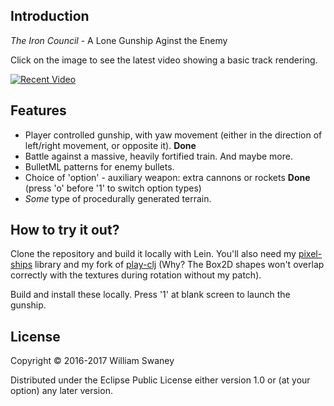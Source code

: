 ## Introduction

*The Iron Council* - A Lone Gunship Aginst the Enemy

Click on the image to see the latest video showing a basic track rendering.

[![Recent Video](https://img.youtube.com/vi/_bhzefTjUhQ/hqdefault.jpg)](https://www.youtube.com/watch?v=_bhzefTjUhQ)

## Features

  * Player controlled gunship, with yaw movement (either in the direction of left/right movement, or opposite it). **Done**
  * Battle against a massive, heavily fortified train. And maybe more.
  * BulletML patterns for enemy bullets.
  * Choice of 'option' - auxiliary weapon: extra cannons or rockets **Done** (press 'o' before '1' to switch option types)
  * *Some* type of procedurally generated terrain.

## How to try it out?

Clone the repository and build it locally with Lein. You'll also need my [pixel-ships](https://github.com/the2bears/pixel-ships) library and my fork of [play-clj](https://github.com/the2bears/play-clj) (Why? The Box2D shapes won't overlap correctly with the textures during rotation without my patch).

Build and install these locally. Press '1' at blank screen to launch the gunship.


## License

Copyright © 2016-2017 William Swaney

Distributed under the Eclipse Public License either version 1.0 or (at
your option) any later version.
